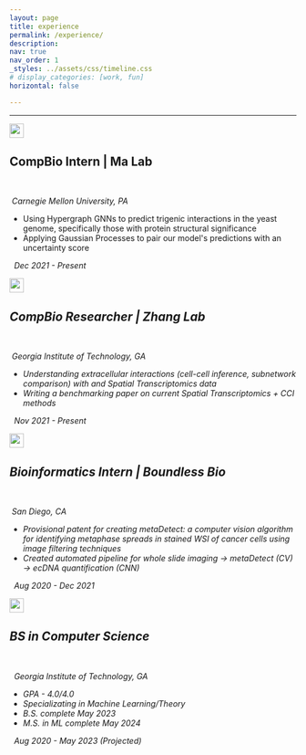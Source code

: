 ```yaml
---
layout: page
title: experience
permalink: /experience/
description: 
nav: true
nav_order: 1
_styles: ../assets/css/timeline.css
# display_categories: [work, fun]
horizontal: false

---
```

<link rel="stylesheet" href="../assets/css/timeline.css">

<body>
    <hr>
   <div id="timeline">
	<!-- Timeline Item, copy from here to create various boxes -->
	<div class="timeline-item">
		<!--Icon inside the circle-->
		<div class="timeline-icon">
			<img src="assets/images/star.svg" width="25px" alt="">
		</div>
		<!-- Content from timeline box and position (right or left)-->
		<div class="timeline-content right">
			<h2>CompBio Intern | Ma Lab</h2>
            <br/>
            <p><i class='fas fa-map-marker-alt'></i> <em>&nbsp;Carnegie Mellon University, PA </em> </p>
			<p>
                <ul>
                <li>Using Hypergraph GNNs to predict trigenic interactions in the yeast genome, specifically those with protein structural significance</li>
                <li>Applying Gaussian Processes to pair our model's predictions with an uncertainty score</li>
                </ul>
			</p>
            <p><i class='fas fa-calendar'/> &nbsp; <em>Dec 2021 - Present</em></p>
			<!-- <a href="#" class="btn">button</a> -->
		</div>
	</div>
    <div class="timeline-item">
		<!--Icon inside the circle-->
		<div class="timeline-icon">
			<img src="assets/images/star.svg" width="25px" alt="">
		</div>
		<!-- Content from timeline box and position (right or left)-->
		<div class="timeline-content left">
			<h2>CompBio Researcher | Zhang Lab</h2>
            <br/>
            <p><i class='fas fa-map-marker-alt'></i> <em>&nbsp;Georgia Institute of Technology, GA </em> </p>
			<p>
                <ul>
                <li>Understanding extracellular interactions (cell-cell inference, subnetwork comparison) with and Spatial Transcriptomics data</li>
                <li>Writing a benchmarking paper on current Spatial Transcriptomics + CCI methods</li>
                </ul>
			</p>
            <p><i class='fas fa-calendar'/> &nbsp; <em>Nov 2021 - Present</em></p>
			<!-- <a href="#" class="btn">button</a> -->
        </div>
	</div>
    <div class="timeline-item">
		<!--Icon inside the circle-->
		<div class="timeline-icon">
			<img src="assets/images/star.svg" width="25px" alt="">
		</div>
		<!-- Content from timeline box and position (right or left)-->
		<div class="timeline-content right">
			<h2>Bioinformatics Intern | Boundless Bio</h2>
            <br/>
            <p><i class='fas fa-map-marker-alt'></i> <em>&nbsp;San Diego, CA </em> </p>
			<p>
                <ul>
                <li>Provisional patent for creating metaDetect: a computer vision algorithm for identifying metaphase spreads in stained WSI of cancer cells using image filtering techniques</li>
                <li>Created automated pipeline for whole slide imaging → metaDetect (CV) → ecDNA quantification (CNN)</li>
                </ul>
			</p>
            <p><i class='fas fa-calendar'/> &nbsp; <em>Aug 2020 - Dec 2021</em></p>
			<!-- <a href="#" class="btn">button</a> -->
        </div>
	</div>
    <div class="timeline-item">
		<!--Icon inside the circle-->
		<div class="timeline-icon">
			<img src="assets/images/star.svg" width="25px" alt="">
		</div>
		<!-- Content from timeline box and position (right or left)-->
		<div class="timeline-content left">
			<h2>BS in Computer Science</h2>
            <br/>
            <p><i class='fas fa-map-marker-alt'></i> <em>&nbsp; Georgia Institute of Technology, GA</em> </p>
			<p>
                <ul>
                <li>GPA - 4.0/4.0</li>
                <li>Specializating in Machine Learning/Theory</li>
                <li>B.S. complete May 2023</li>
                <li>M.S. in ML complete May 2024</li>
                </ul>
			</p>
            <p><i class='fas fa-calendar'/> &nbsp; <em>Aug 2020 - May 2023 (Projected)</em></p>
			<!-- <a href="#" class="btn">button</a> -->
        </div>
	</div>
    <div class="timeline-item">
		<!--Icon inside the circle-->
		<div class="timeline-icon">
		</div>
	</div>
</div>

</body> 

